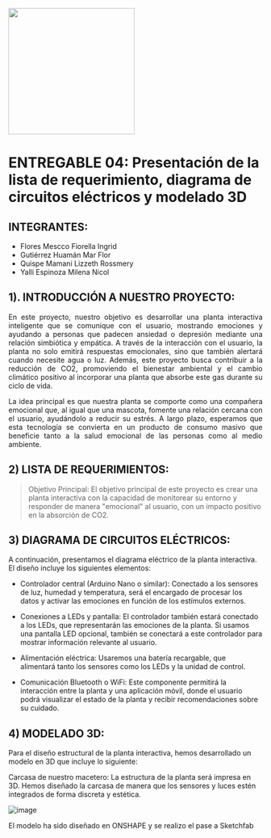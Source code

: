 <p align="left">
  <img src="https://semanadelcannabis.cayetano.edu.pe/assets/img/logo-upch.png" width="250">
 
</p>

# ENTREGABLE 04: Presentación de la lista de requerimiento, diagrama de circuitos eléctricos y modelado 3D

## INTEGRANTES: 
* Flores Mescco Fiorella Ingrid
* Gutiérrez Huamán Mar Flor
* Quispe Mamani Lizzeth Rossmery
* Yalli Espinoza Milena Nicol

  
## 1). INTRODUCCIÓN A NUESTRO PROYECTO:

<p align="justify">
En este proyecto, nuestro objetivo es desarrollar una planta interactiva inteligente que se comunique con el usuario, mostrando emociones y ayudando a personas que padecen ansiedad o depresión mediante una relación simbiótica y empática. A través de la interacción con el usuario, la planta no solo emitirá respuestas emocionales, sino que también alertará cuando necesite agua o luz. Además, este proyecto busca contribuir a la reducción de CO2, promoviendo el bienestar ambiental y el cambio climático positivo al incorporar una planta que absorbe este gas durante su ciclo de vida.
  
<p align="justify">
La idea principal es que nuestra planta se comporte como una compañera emocional que, al igual que una mascota, fomente una relación cercana con el usuario, ayudándolo a reducir su estrés. A largo plazo, esperamos que esta tecnología se convierta en un producto de consumo masivo que beneficie tanto a la salud emocional de las personas como al medio ambiente.

## 2) LISTA DE REQUERIMIENTOS:
   
> Objetivo Principal:
El objetivo principal de este proyecto es crear una planta interactiva con la capacidad de monitorear su entorno y responder de manera "emocional" al usuario, con un impacto positivo en la absorción de CO2.

## 3) DIAGRAMA DE CIRCUITOS ELÉCTRICOS:

A continuación, presentamos el diagrama eléctrico de la planta interactiva. El diseño incluye los siguientes elementos:

- Controlador central (Arduino Nano o similar): Conectado a los sensores de luz, humedad y temperatura, será el encargado de procesar los datos y activar las emociones en función de los estímulos externos.

- Conexiones a LEDs y pantalla: El controlador también estará conectado a los LEDs, que representarán las emociones de la planta. Si usamos una pantalla LED opcional, también se conectará a este controlador para mostrar información relevante al usuario.

- Alimentación eléctrica: Usaremos una batería recargable, que alimentará tanto los sensores como los LEDs y la unidad de control.

- Comunicación Bluetooth o WiFi: Este componente permitirá la interacción entre la planta y una aplicación móvil, donde el usuario podrá visualizar el estado de la planta y recibir recomendaciones sobre su cuidado.

## 4) MODELADO 3D:

Para el diseño estructural de la planta interactiva, hemos desarrollado un modelo en 3D que incluye lo siguiente:

Carcasa de nuestro macetero: La estructura de la planta será impresa en 3D. Hemos diseñado la carcasa de manera que los sensores y luces estén integrados de forma discreta y estética.

![image](https://github.com/user-attachments/assets/8daa80e4-0d0e-47fd-b62b-8136dee99bd6)


El modelo ha sido diseñado en ONSHAPE y se realizo el pase a Sketchfab

